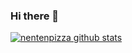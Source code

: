 ### Hi there 👋
[![nentenpizza github stats](https://github-readme-stats.vercel.app/api?username=nentenpizza)](https://github.com/anuraghazra/github-readme-stats)
